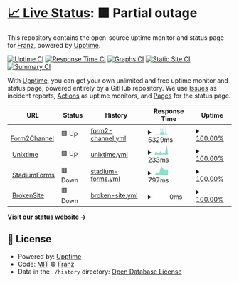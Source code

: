 # [📈 Live Status](https://rodenacker.github.io/linx-upptime): <!--live status--> **🟧 Partial outage**

This repository contains the open-source uptime monitor and status page for [Franz](https://interaction-design.co.za), powered by [Upptime](https://github.com/upptime/upptime).

[![Uptime CI](https://github.com/rodenacker/linx-upptime/workflows/Uptime%20CI/badge.svg)](https://github.com/upptime/upptime/actions?query=workflow%3A%22Uptime+CI%22)
[![Response Time CI](https://github.com/rodenacker/linx-upptime/workflows/Response%20Time%20CI/badge.svg)](https://github.com/upptime/upptime/actions?query=workflow%3A%22Response+Time+CI%22)
[![Graphs CI](https://github.com/rodenacker/linx-upptime/workflows/Graphs%20CI/badge.svg)](https://github.com/upptime/upptime/actions?query=workflow%3A%22Graphs+CI%22)
[![Static Site CI](https://github.com/rodenacker/linx-upptime/workflows/Static%20Site%20CI/badge.svg)](https://github.com/upptime/upptime/actions?query=workflow%3A%22Static+Site+CI%22)
[![Summary CI](https://github.com/rodenacker/linx-upptime/workflows/Summary%20CI/badge.svg)](https://github.com/upptime/upptime/actions?query=workflow%3A%22Summary+CI%22)

With [Upptime](https://upptime.js.org), you can get your own unlimited and free uptime monitor and status page, powered entirely by a GitHub repository. We use [Issues](https://github.com/rodenacker/linx-upptime/issues) as incident reports, [Actions](https://github.com/rodenacker/linx-upptime/actions) as uptime monitors, and [Pages](https://rodenacker.github.io/linx-upptime) for the status page.

<!--start: status pages-->
<!-- This summary is generated by Upptime (https://github.com/upptime/upptime) -->
<!-- Do not edit this manually, your changes will be overwritten -->
<!-- prettier-ignore -->
| URL | Status | History | Response Time | Uptime |
| --- | ------ | ------- | ------------- | ------ |
| <img alt="" src="https://favicons.githubusercontent.com/showcase.api.linx.twenty57.net" height="13"> [Form2Channel](https://showcase.api.linx.twenty57.net/Form2Channel/health?Input=yes) | 🟩 Up | [form2-channel.yml](https://github.com/rodenacker/easy-upptime/commits/HEAD/history/form2-channel.yml) | <details><summary><img alt="Response time graph" src="./graphs/form2-channel/response-time-week.png" height="20"> 5329ms</summary><br><a href="https://rodenacker.github.io/easy-upptime/history/form2-channel"><img alt="Response time 3375" src="https://img.shields.io/endpoint?url=https%3A%2F%2Fraw.githubusercontent.com%2Frodenacker%2Feasy-upptime%2FHEAD%2Fapi%2Fform2-channel%2Fresponse-time.json"></a><br><a href="https://rodenacker.github.io/easy-upptime/history/form2-channel"><img alt="24-hour response time 878" src="https://img.shields.io/endpoint?url=https%3A%2F%2Fraw.githubusercontent.com%2Frodenacker%2Feasy-upptime%2FHEAD%2Fapi%2Fform2-channel%2Fresponse-time-day.json"></a><br><a href="https://rodenacker.github.io/easy-upptime/history/form2-channel"><img alt="7-day response time 5329" src="https://img.shields.io/endpoint?url=https%3A%2F%2Fraw.githubusercontent.com%2Frodenacker%2Feasy-upptime%2FHEAD%2Fapi%2Fform2-channel%2Fresponse-time-week.json"></a><br><a href="https://rodenacker.github.io/easy-upptime/history/form2-channel"><img alt="30-day response time 3375" src="https://img.shields.io/endpoint?url=https%3A%2F%2Fraw.githubusercontent.com%2Frodenacker%2Feasy-upptime%2FHEAD%2Fapi%2Fform2-channel%2Fresponse-time-month.json"></a><br><a href="https://rodenacker.github.io/easy-upptime/history/form2-channel"><img alt="1-year response time 3375" src="https://img.shields.io/endpoint?url=https%3A%2F%2Fraw.githubusercontent.com%2Frodenacker%2Feasy-upptime%2FHEAD%2Fapi%2Fform2-channel%2Fresponse-time-year.json"></a></details> | <details><summary><a href="https://rodenacker.github.io/easy-upptime/history/form2-channel">100.00%</a></summary><a href="https://rodenacker.github.io/easy-upptime/history/form2-channel"><img alt="All-time uptime 100.00%" src="https://img.shields.io/endpoint?url=https%3A%2F%2Fraw.githubusercontent.com%2Frodenacker%2Feasy-upptime%2FHEAD%2Fapi%2Fform2-channel%2Fuptime.json"></a><br><a href="https://rodenacker.github.io/easy-upptime/history/form2-channel"><img alt="24-hour uptime 100.00%" src="https://img.shields.io/endpoint?url=https%3A%2F%2Fraw.githubusercontent.com%2Frodenacker%2Feasy-upptime%2FHEAD%2Fapi%2Fform2-channel%2Fuptime-day.json"></a><br><a href="https://rodenacker.github.io/easy-upptime/history/form2-channel"><img alt="7-day uptime 100.00%" src="https://img.shields.io/endpoint?url=https%3A%2F%2Fraw.githubusercontent.com%2Frodenacker%2Feasy-upptime%2FHEAD%2Fapi%2Fform2-channel%2Fuptime-week.json"></a><br><a href="https://rodenacker.github.io/easy-upptime/history/form2-channel"><img alt="30-day uptime 100.00%" src="https://img.shields.io/endpoint?url=https%3A%2F%2Fraw.githubusercontent.com%2Frodenacker%2Feasy-upptime%2FHEAD%2Fapi%2Fform2-channel%2Fuptime-month.json"></a><br><a href="https://rodenacker.github.io/easy-upptime/history/form2-channel"><img alt="1-year uptime 100.00%" src="https://img.shields.io/endpoint?url=https%3A%2F%2Fraw.githubusercontent.com%2Frodenacker%2Feasy-upptime%2FHEAD%2Fapi%2Fform2-channel%2Fuptime-year.json"></a></details>
| <img alt="" src="https://favicons.githubusercontent.com/showcase.api.linx.twenty57.net" height="13"> [Unixtime](https://showcase.api.linx.twenty57.net/UnixTime/fromunix?timestamp=1549892280) | 🟩 Up | [unixtime.yml](https://github.com/rodenacker/easy-upptime/commits/HEAD/history/unixtime.yml) | <details><summary><img alt="Response time graph" src="./graphs/unixtime/response-time-week.png" height="20"> 233ms</summary><br><a href="https://rodenacker.github.io/easy-upptime/history/unixtime"><img alt="Response time 664" src="https://img.shields.io/endpoint?url=https%3A%2F%2Fraw.githubusercontent.com%2Frodenacker%2Feasy-upptime%2FHEAD%2Fapi%2Funixtime%2Fresponse-time.json"></a><br><a href="https://rodenacker.github.io/easy-upptime/history/unixtime"><img alt="24-hour response time 119" src="https://img.shields.io/endpoint?url=https%3A%2F%2Fraw.githubusercontent.com%2Frodenacker%2Feasy-upptime%2FHEAD%2Fapi%2Funixtime%2Fresponse-time-day.json"></a><br><a href="https://rodenacker.github.io/easy-upptime/history/unixtime"><img alt="7-day response time 233" src="https://img.shields.io/endpoint?url=https%3A%2F%2Fraw.githubusercontent.com%2Frodenacker%2Feasy-upptime%2FHEAD%2Fapi%2Funixtime%2Fresponse-time-week.json"></a><br><a href="https://rodenacker.github.io/easy-upptime/history/unixtime"><img alt="30-day response time 664" src="https://img.shields.io/endpoint?url=https%3A%2F%2Fraw.githubusercontent.com%2Frodenacker%2Feasy-upptime%2FHEAD%2Fapi%2Funixtime%2Fresponse-time-month.json"></a><br><a href="https://rodenacker.github.io/easy-upptime/history/unixtime"><img alt="1-year response time 664" src="https://img.shields.io/endpoint?url=https%3A%2F%2Fraw.githubusercontent.com%2Frodenacker%2Feasy-upptime%2FHEAD%2Fapi%2Funixtime%2Fresponse-time-year.json"></a></details> | <details><summary><a href="https://rodenacker.github.io/easy-upptime/history/unixtime">100.00%</a></summary><a href="https://rodenacker.github.io/easy-upptime/history/unixtime"><img alt="All-time uptime 100.00%" src="https://img.shields.io/endpoint?url=https%3A%2F%2Fraw.githubusercontent.com%2Frodenacker%2Feasy-upptime%2FHEAD%2Fapi%2Funixtime%2Fuptime.json"></a><br><a href="https://rodenacker.github.io/easy-upptime/history/unixtime"><img alt="24-hour uptime 100.00%" src="https://img.shields.io/endpoint?url=https%3A%2F%2Fraw.githubusercontent.com%2Frodenacker%2Feasy-upptime%2FHEAD%2Fapi%2Funixtime%2Fuptime-day.json"></a><br><a href="https://rodenacker.github.io/easy-upptime/history/unixtime"><img alt="7-day uptime 100.00%" src="https://img.shields.io/endpoint?url=https%3A%2F%2Fraw.githubusercontent.com%2Frodenacker%2Feasy-upptime%2FHEAD%2Fapi%2Funixtime%2Fuptime-week.json"></a><br><a href="https://rodenacker.github.io/easy-upptime/history/unixtime"><img alt="30-day uptime 100.00%" src="https://img.shields.io/endpoint?url=https%3A%2F%2Fraw.githubusercontent.com%2Frodenacker%2Feasy-upptime%2FHEAD%2Fapi%2Funixtime%2Fuptime-month.json"></a><br><a href="https://rodenacker.github.io/easy-upptime/history/unixtime"><img alt="1-year uptime 100.00%" src="https://img.shields.io/endpoint?url=https%3A%2F%2Fraw.githubusercontent.com%2Frodenacker%2Feasy-upptime%2FHEAD%2Fapi%2Funixtime%2Fuptime-year.json"></a></details>
| <img alt="" src="https://favicons.githubusercontent.com/interaction-design.co.za" height="13"> [StadiumForms](https://interaction-design.co.za/stadiumforms/index.html) | 🟥 Down | [stadium-forms.yml](https://github.com/rodenacker/easy-upptime/commits/HEAD/history/stadium-forms.yml) | <details><summary><img alt="Response time graph" src="./graphs/stadium-forms/response-time-week.png" height="20"> 797ms</summary><br><a href="https://rodenacker.github.io/easy-upptime/history/stadium-forms"><img alt="Response time 797" src="https://img.shields.io/endpoint?url=https%3A%2F%2Fraw.githubusercontent.com%2Frodenacker%2Feasy-upptime%2FHEAD%2Fapi%2Fstadium-forms%2Fresponse-time.json"></a><br><a href="https://rodenacker.github.io/easy-upptime/history/stadium-forms"><img alt="24-hour response time 4410" src="https://img.shields.io/endpoint?url=https%3A%2F%2Fraw.githubusercontent.com%2Frodenacker%2Feasy-upptime%2FHEAD%2Fapi%2Fstadium-forms%2Fresponse-time-day.json"></a><br><a href="https://rodenacker.github.io/easy-upptime/history/stadium-forms"><img alt="7-day response time 797" src="https://img.shields.io/endpoint?url=https%3A%2F%2Fraw.githubusercontent.com%2Frodenacker%2Feasy-upptime%2FHEAD%2Fapi%2Fstadium-forms%2Fresponse-time-week.json"></a><br><a href="https://rodenacker.github.io/easy-upptime/history/stadium-forms"><img alt="30-day response time 797" src="https://img.shields.io/endpoint?url=https%3A%2F%2Fraw.githubusercontent.com%2Frodenacker%2Feasy-upptime%2FHEAD%2Fapi%2Fstadium-forms%2Fresponse-time-month.json"></a><br><a href="https://rodenacker.github.io/easy-upptime/history/stadium-forms"><img alt="1-year response time 797" src="https://img.shields.io/endpoint?url=https%3A%2F%2Fraw.githubusercontent.com%2Frodenacker%2Feasy-upptime%2FHEAD%2Fapi%2Fstadium-forms%2Fresponse-time-year.json"></a></details> | <details><summary><a href="https://rodenacker.github.io/easy-upptime/history/stadium-forms">100.00%</a></summary><a href="https://rodenacker.github.io/easy-upptime/history/stadium-forms"><img alt="All-time uptime 100.00%" src="https://img.shields.io/endpoint?url=https%3A%2F%2Fraw.githubusercontent.com%2Frodenacker%2Feasy-upptime%2FHEAD%2Fapi%2Fstadium-forms%2Fuptime.json"></a><br><a href="https://rodenacker.github.io/easy-upptime/history/stadium-forms"><img alt="24-hour uptime 100.00%" src="https://img.shields.io/endpoint?url=https%3A%2F%2Fraw.githubusercontent.com%2Frodenacker%2Feasy-upptime%2FHEAD%2Fapi%2Fstadium-forms%2Fuptime-day.json"></a><br><a href="https://rodenacker.github.io/easy-upptime/history/stadium-forms"><img alt="7-day uptime 100.00%" src="https://img.shields.io/endpoint?url=https%3A%2F%2Fraw.githubusercontent.com%2Frodenacker%2Feasy-upptime%2FHEAD%2Fapi%2Fstadium-forms%2Fuptime-week.json"></a><br><a href="https://rodenacker.github.io/easy-upptime/history/stadium-forms"><img alt="30-day uptime 100.00%" src="https://img.shields.io/endpoint?url=https%3A%2F%2Fraw.githubusercontent.com%2Frodenacker%2Feasy-upptime%2FHEAD%2Fapi%2Fstadium-forms%2Fuptime-month.json"></a><br><a href="https://rodenacker.github.io/easy-upptime/history/stadium-forms"><img alt="1-year uptime 100.00%" src="https://img.shields.io/endpoint?url=https%3A%2F%2Fraw.githubusercontent.com%2Frodenacker%2Feasy-upptime%2FHEAD%2Fapi%2Fstadium-forms%2Fuptime-year.json"></a></details>
| <img alt="" src="https://favicons.githubusercontent.com/brokensite.broken" height="13"> [BrokenSite](https://brokensite.broken) | 🟥 Down | [broken-site.yml](https://github.com/rodenacker/easy-upptime/commits/HEAD/history/broken-site.yml) | <details><summary><img alt="Response time graph" src="./graphs/broken-site/response-time-week.png" height="20"> 0ms</summary><br><a href="https://rodenacker.github.io/easy-upptime/history/broken-site"><img alt="Response time 0" src="https://img.shields.io/endpoint?url=https%3A%2F%2Fraw.githubusercontent.com%2Frodenacker%2Feasy-upptime%2FHEAD%2Fapi%2Fbroken-site%2Fresponse-time.json"></a><br><a href="https://rodenacker.github.io/easy-upptime/history/broken-site"><img alt="24-hour response time 0" src="https://img.shields.io/endpoint?url=https%3A%2F%2Fraw.githubusercontent.com%2Frodenacker%2Feasy-upptime%2FHEAD%2Fapi%2Fbroken-site%2Fresponse-time-day.json"></a><br><a href="https://rodenacker.github.io/easy-upptime/history/broken-site"><img alt="7-day response time 0" src="https://img.shields.io/endpoint?url=https%3A%2F%2Fraw.githubusercontent.com%2Frodenacker%2Feasy-upptime%2FHEAD%2Fapi%2Fbroken-site%2Fresponse-time-week.json"></a><br><a href="https://rodenacker.github.io/easy-upptime/history/broken-site"><img alt="30-day response time 0" src="https://img.shields.io/endpoint?url=https%3A%2F%2Fraw.githubusercontent.com%2Frodenacker%2Feasy-upptime%2FHEAD%2Fapi%2Fbroken-site%2Fresponse-time-month.json"></a><br><a href="https://rodenacker.github.io/easy-upptime/history/broken-site"><img alt="1-year response time 0" src="https://img.shields.io/endpoint?url=https%3A%2F%2Fraw.githubusercontent.com%2Frodenacker%2Feasy-upptime%2FHEAD%2Fapi%2Fbroken-site%2Fresponse-time-year.json"></a></details> | <details><summary><a href="https://rodenacker.github.io/easy-upptime/history/broken-site">100.00%</a></summary><a href="https://rodenacker.github.io/easy-upptime/history/broken-site"><img alt="All-time uptime 100.00%" src="https://img.shields.io/endpoint?url=https%3A%2F%2Fraw.githubusercontent.com%2Frodenacker%2Feasy-upptime%2FHEAD%2Fapi%2Fbroken-site%2Fuptime.json"></a><br><a href="https://rodenacker.github.io/easy-upptime/history/broken-site"><img alt="24-hour uptime 100.00%" src="https://img.shields.io/endpoint?url=https%3A%2F%2Fraw.githubusercontent.com%2Frodenacker%2Feasy-upptime%2FHEAD%2Fapi%2Fbroken-site%2Fuptime-day.json"></a><br><a href="https://rodenacker.github.io/easy-upptime/history/broken-site"><img alt="7-day uptime 100.00%" src="https://img.shields.io/endpoint?url=https%3A%2F%2Fraw.githubusercontent.com%2Frodenacker%2Feasy-upptime%2FHEAD%2Fapi%2Fbroken-site%2Fuptime-week.json"></a><br><a href="https://rodenacker.github.io/easy-upptime/history/broken-site"><img alt="30-day uptime 100.00%" src="https://img.shields.io/endpoint?url=https%3A%2F%2Fraw.githubusercontent.com%2Frodenacker%2Feasy-upptime%2FHEAD%2Fapi%2Fbroken-site%2Fuptime-month.json"></a><br><a href="https://rodenacker.github.io/easy-upptime/history/broken-site"><img alt="1-year uptime 100.00%" src="https://img.shields.io/endpoint?url=https%3A%2F%2Fraw.githubusercontent.com%2Frodenacker%2Feasy-upptime%2FHEAD%2Fapi%2Fbroken-site%2Fuptime-year.json"></a></details>

<!--end: status pages-->

[**Visit our status website →**](https://rodenacker.github.io/linx-upptime)

## 📄 License

- Powered by: [Upptime](https://github.com/upptime/upptime)
- Code: [MIT](./LICENSE) © [Franz](https://interaction-design.co.za)
- Data in the `./history` directory: [Open Database License](https://opendatacommons.org/licenses/odbl/1-0/)
